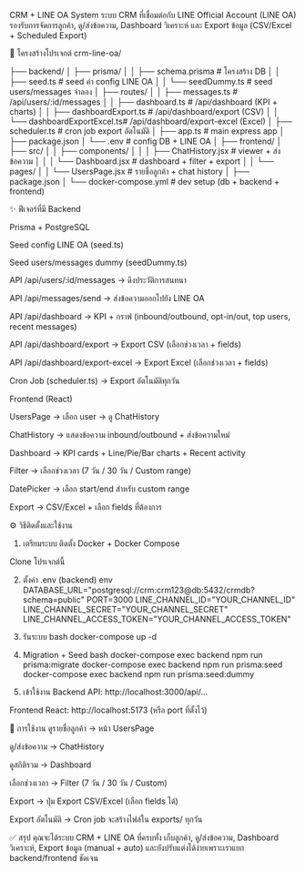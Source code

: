 CRM + LINE OA System
ระบบ CRM ที่เชื่อมต่อกับ LINE Official Account (LINE OA) รองรับการจัดการลูกค้า, ดู/ส่งข้อความ, Dashboard วิเคราะห์ และ Export ข้อมูล (CSV/Excel + Scheduled Export)

📂 โครงสร้างโปรเจกต์
crm-line-oa/


├── backend/
│   ├── prisma/
│   │   ├── schema.prisma          # โครงสร้าง DB
│   │   ├── seed.ts                # seed ค่า config LINE OA
│   │   └── seedDummy.ts           # seed users/messages จำลอง
│   ├── routes/
│   │   ├── messages.ts            # /api/users/:id/messages
│   │   ├── dashboard.ts           # /api/dashboard (KPI + charts)
│   │   ├── dashboardExport.ts     # /api/dashboard/export (CSV)
│   │   └── dashboardExportExcel.ts# /api/dashboard/export-excel (Excel)
│   ├── scheduler.ts               # cron job export อัตโนมัติ
│   ├── app.ts                     # main express app
│   ├── package.json
│   └── .env                       # config DB + LINE OA
│
├── frontend/
│   ├── src/
│   │   ├── components/
│   │   │   ├── ChatHistory.jsx    # viewer + ส่งข้อความ
│   │   │   └── Dashboard.jsx      # dashboard + filter + export
│   │   └── pages/
│   │       └── UsersPage.jsx      # รายชื่อลูกค้า + chat history
│   ├── package.json
│
└── docker-compose.yml             # dev setup (db + backend + frontend)



✨ ฟีเจอร์ที่มี
Backend

Prisma + PostgreSQL

Seed config LINE OA (seed.ts)

Seed users/messages dummy (seedDummy.ts)

API /api/users/:id/messages → ดึงประวัติการสนทนา

API /api/messages/send → ส่งข้อความออกไปยัง LINE OA

API /api/dashboard → KPI + กราฟ (inbound/outbound, opt-in/out, top users, recent messages)

API /api/dashboard/export → Export CSV (เลือกช่วงเวลา + fields)

API /api/dashboard/export-excel → Export Excel (เลือกช่วงเวลา + fields)

Cron Job (scheduler.ts) → Export อัตโนมัติทุกวัน

Frontend (React)

UsersPage → เลือก user → ดู ChatHistory

ChatHistory → แสดงข้อความ inbound/outbound + ส่งข้อความใหม่

Dashboard → KPI cards + Line/Pie/Bar charts + Recent activity

Filter → เลือกช่วงเวลา (7 วัน / 30 วัน / Custom range)

DatePicker → เลือก start/end สำหรับ custom range

Export → CSV/Excel + เลือก fields ที่ต้องการ

⚙️ วิธีติดตั้งและใช้งาน
1. เตรียมระบบ
ติดตั้ง Docker + Docker Compose

Clone โปรเจกต์นี้

2. ตั้งค่า .env (backend)
env
DATABASE_URL="postgresql://crm:crm123@db:5432/crmdb?schema=public"
PORT=3000
LINE_CHANNEL_ID="YOUR_CHANNEL_ID"
LINE_CHANNEL_SECRET="YOUR_CHANNEL_SECRET"
LINE_CHANNEL_ACCESS_TOKEN="YOUR_CHANNEL_ACCESS_TOKEN"


3. รันระบบ
bash
docker-compose up -d
4. Migration + Seed
bash
docker-compose exec backend npm run prisma:migrate
docker-compose exec backend npm run prisma:seed
docker-compose exec backend npm run prisma:seed:dummy
5. เข้าใช้งาน
Backend API: http://localhost:3000/api/...

Frontend React: http://localhost:5173 (หรือ port ที่ตั้งไว้)

🚀 การใช้งาน
ดูรายชื่อลูกค้า → หน้า UsersPage

ดู/ส่งข้อความ → ChatHistory

ดูสถิติรวม → Dashboard

เลือกช่วงเวลา → Filter (7 วัน / 30 วัน / Custom)

Export → ปุ่ม Export CSV/Excel (เลือก fields ได้)

Export อัตโนมัติ → Cron job จะสร้างไฟล์ใน exports/ ทุกวัน

✅ สรุป
คุณจะได้ระบบ CRM + LINE OA ที่ครบทั้ง เก็บลูกค้า, ดู/ส่งข้อความ, Dashboard วิเคราะห์, Export ข้อมูล (manual + auto) และยังปรับแต่งได้ง่ายเพราะเราแยก backend/frontend ชัดเจน
